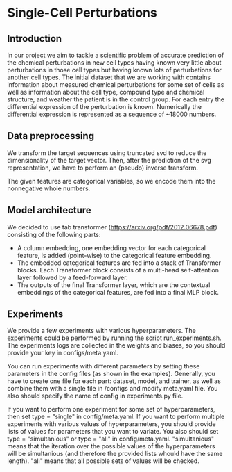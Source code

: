 # Single-Cell Perturbations

## Introduction

In our project we aim to tackle a scientific problem of accurate prediction of the chemical perturbations in new cell types having known very little about perturbations in those cell types but having known lots of perturbations for another cell types. The initial dataset that we are working with contains information about measured chemical perturbations for some set of cells as well as information about the cell type, compound type and chemical structure, and weather the patient is in the control group. For each entry the differential expression of the perturbation is known. Numerically the differential expression is represented as a sequence of ~18000 numbers.

## Data preprocessing

We transform the target sequences using truncated svd to reduce the dimensionality of the target vector. Then, after the prediction of the svg representation, we have to perform an (pseudo) inverse transform.

The given features are categorical variables, so we encode them into the nonnegative whole numbers.

## Model architecture

We decided to use tab transformer (https://arxiv.org/pdf/2012.06678.pdf) consisting of the following parts:

- A column embedding, one embedding vector for each categorical feature, is added (point-wise) to the categorical feature embedding.
- The embedded categorical features are fed into a stack of Transformer blocks. Each Transformer block consists of a multi-head self-attention layer followed by a feed-forward layer.
- The outputs of the final Transformer layer, which are the contextual embeddings of the categorical features, are fed into a final MLP block.

## Experiments

We provide a few experiments with various hyperparameters. The experiments could be performed by running the script run_experiments.sh. The experiments logs are collected in the weights and biases, so you should provide your key in configs/meta.yaml.

You can run experiments with different parameters by setting these parameters in the config files (as shown in the examples). Generally, you have to create one file for each part: dataset, model, and trainer, as well as combine them with a single file in /configs and modify meta.yaml file. You also should specify the name of config in experiments.py file.

If you want to perform one experiment for some set of hyperparameters, then set type = "single" in config/meta.yaml. If you want to perform multiple experiments with various values of hyperparameters, you should provide lists of values for parameters that you want to variate. You also should set type = "simultanious" or type = "all" in config/meta.yaml. "simultanious" means that the iteration over the possible values of the hyperparameters will be simultanious (and therefore the provided lists whould have the same length). "all" means that all possible sets of values will be checked.
